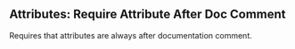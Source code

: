 ## Attributes: Require Attribute After Doc Comment

Requires that attributes are always after documentation comment.